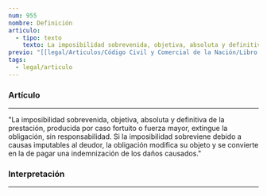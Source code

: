 ```yaml
---
num: 955
nombre: Definición
articulo:
  - tipo: texto
    texto: La imposibilidad sobrevenida, objetiva, absoluta y definitiva de la prestación, producida por caso fortuito o fuerza mayor, extingue la obligación, sin responsabilidad. Si la imposibilidad sobreviene debido a causas imputables al deudor, la obligación modifica su objeto y se convierte en la de pagar una indemnización de los daños causados.
previo: "[[legal/Articulos/Código Civil y Comercial de la Nación/Libro Tercero/Título 1/Capítulo 5/Sección 6/Sección 6, Imposibilidad de cumplimiento.md|Sección 6, Imposibilidad de cumplimiento]]"
tags:
  - legal/articulo
---
```

### Artículo
---
"La imposibilidad sobrevenida, objetiva, absoluta y definitiva de la prestación, producida por caso fortuito o fuerza mayor, extingue la obligación, sin responsabilidad. Si la imposibilidad sobreviene debido a causas imputables al deudor, la obligación modifica su objeto y se convierte en la de pagar una indemnización de los daños causados."

### Interpretación
---

